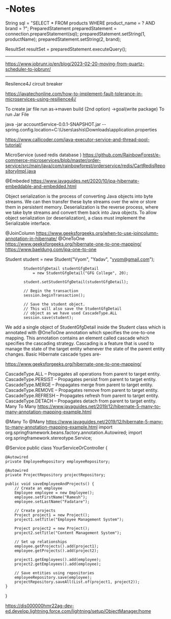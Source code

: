 # -Notes


String sql = "SELECT * FROM products WHERE product_name = ? AND brand = ?";
PreparedStatement preparedStatement = connection.prepareStatement(sql);
preparedStatement.setString(1, productName);
preparedStatement.setString(2, brand);

ResultSet resultSet = preparedStatement.executeQuery();
*****************************************************************************

https://www.jobrunr.io/en/blog/2023-02-20-moving-from-quartz-scheduler-to-jobrunr/
*************************************


Resilence4J circuit breaker



https://javatechonline.com/how-to-implement-fault-tolerance-in-microservices-using-resilience4j/


To create jar file run as->maven build (2nd option) ->goal(write package)
To run Jar File

java -jar accountService-0.0.1-SNAPSHOT.jar --spring.config.location=C:\Users\ashis\Downloads\application.properties

https://www.callicoder.com/java-executor-service-and-thread-pool-tutorial/

MicroService (used redis database )
https://github.com/RainbowForest/e-commerce-microservices/blob/master/order-service/src/main/java/com/rainbowforest/orderservice/redis/CartRedisRepositoryImpl.java

@Embeded
https://www.javaguides.net/2020/10/jpa-hibernate-embeddable-and-embedded.html

Object serialization is the process of converting Java objects into byte streams. We can then transfer these byte streams over the wire or store them in persistent memory. Deserialization is the reverse process, where we take byte streams and convert them back into Java objects. To allow object serialization (or deserialization), a class must implement the Serializable interface.

@JoinColumn
https://www.geeksforgeeks.org/when-to-use-joincolumn-annotation-in-hibernate/
@OneToOne
https://www.geeksforgeeks.org/hibernate-one-to-one-mapping/
https://www.baeldung.com/jpa-one-to-one

 Student student = new Student("Vyom", "Yadav",
                                          "vyom@gmail.com");
 
            StudentGfgDetail studentGfgDetail
                = new StudentGfgDetail("GFG College", 20);
 
            student.setStudentGfgDetail(studentGfgDetail);
 
            // Begin the transaction
            session.beginTransaction();
 
            // Save the student object.
            // This will also save the StudentGfgDetail
            // object as we have used CascadeType.ALL
            session.save(student);
We add a single object of StudentGfgDetail inside the Student class which is annotated with @OneToOne annotation which specifies the one-to-one mapping. This annotation contains an element called cascade which specifies the cascading strategy. Cascading is a feature that is used to manage the state of the target entity whenever the state of the parent entity changes.  Basic Hibernate cascade types are-

 https://www.geeksforgeeks.org/hibernate-one-to-one-mapping/

CascadeType.ALL – Propagates all operations from parent to target entity.
CascadeType.PERSIST – Propagates persist from parent to target entity.
CascadeType.MERGE – Propagates merge from parent to target entity.
CascadeType.REMOVE – Propagates remove from parent to target entity.
CascadeType.REFRESH – Propagates refresh from parent to target entity.
CascadeType.DETACH – Propagates detach from parent to target entity.
Many To Many
https://www.javaguides.net/2019/12/hibernate-5-many-to-many-annotation-mapping-example.html

@Many To @Many
https://www.javaguides.net/2019/12/hibernate-5-many-to-many-annotation-mapping-example.html
import org.springframework.beans.factory.annotation.Autowired;
import org.springframework.stereotype.Service;

@Service
public class YourServiceOrController {

    @Autowired
    private EmployeeRepository employeeRepository;

    @Autowired
    private ProjectRepository projectRepository;

    public void saveEmployeeAndProjects() {
        // Create an employee
        Employee employee = new Employee();
        employee.setFirstName("Ramesh");
        employee.setLastName("Fadatare");

        // Create projects
        Project project1 = new Project();
        project1.setTitle("Employee Management System");

        Project project2 = new Project();
        project2.setTitle("Content Management System");

        // Set up relationships
        employee.getProjects().add(project1);
        employee.getProjects().add(project2);

        project1.getEmployees().add(employee);
        project2.getEmployees().add(employee);

        // Save entities using repositories
        employeeRepository.save(employee);
        projectRepository.saveAll(List.of(project1, project2));
    }
}

https://dis000000hmr22ag-dev-ed.develop.lightning.force.com/lightning/setup/ObjectManager/home
